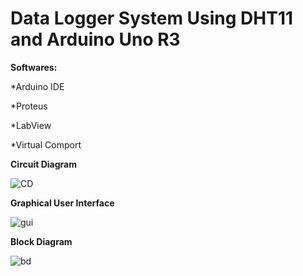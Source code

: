 # Data Logger System Using DHT11 and Arduino Uno R3

**Softwares:**

*Arduino IDE

*Proteus

*LabView

*Virtual Comport



**Circuit Diagram**

![CD](https://user-images.githubusercontent.com/97185928/201006860-e3ac6a28-cff4-4b17-9b3c-c41393ca1b92.png)

**Graphical User Interface**

![gui](https://user-images.githubusercontent.com/97185928/201006960-b1aab23e-4d46-4e31-af16-1ec427642d38.png)

**Block Diagram**

![bd](https://user-images.githubusercontent.com/97185928/201007013-61e1d13a-dbc8-4265-bafc-7c1789a2f84e.png)

 
